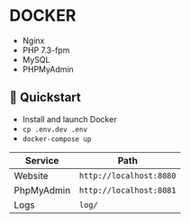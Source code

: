 # DOCKER
- Nginx
- PHP 7.3-fpm
- MySQL
- PHPMyAdmin

## :rocket: Quickstart 
- Install and launch Docker  
- `cp .env.dev .env`  
- `docker-compose up`

| Service      | Path                    |
| ------------ | ----------------------- |
| Website      | `http://localhost:8080` | 
| PhpMyAdmin   | `http://localhost:8081` |
| Logs         | `log/`                  |
